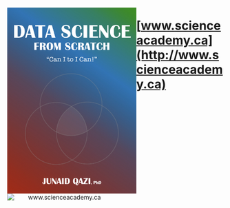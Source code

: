<p align="center">
  <img src="Book_Cover.jpeg" width="300" align="left">
</p>

# [www.scienceacademy.ca](http://www.scienceacademy.ca)

<a href='http://www.scienceacademy.ca'>
  <p align="center">
    <img src="http://scienceacademy.ca/wp-content/uploads/2018/12/Logo_SA.png" width="250" align="left" title="www.scienceacademy.ca">
  </p>
</a>


